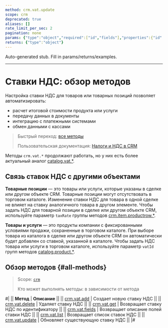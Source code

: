 ```yaml
---
method: crm.vat.update
scope: crm
deprecated: true
aliases: []
rate_limit_per_sec: 2
pagination: none
params: {"type":"object","required":["id","fields"],"properties":{"id":{"type":"integer"},"fields":{"type":"object"}}}
returns: {"type":"object"}
---
```


Auto-generated stub. Fill in params/returns/examples.

---

# Ставки НДС: обзор методов

Настройка ставки НДС для товаров или товарных позиций позволяет автоматизировать:

-  расчет итоговой стоимости продукта или услуги
-  передачу данных в документы
-  интеграцию с платежными системами
-  обмен данными с кассами

> Быстрый переход: [все методы](#all-methods) 
>
> Пользовательская документация: [Налоги и НДС в CRM](https://helpdesk.bitrix24.ru/open/15955806)



Методы `crm.vat.*` продолжают работать, но у них есть более актуальный аналог [catalog.vat.*](../../../catalog/vat/index.md).



## Связь ставок НДС с другими объектами

**Товарные позиции** — это товары или услуги, которые указаны в сделке или другом объекте CRM. Товарные позиции могут отсутствовать в торговом каталоге. Изменение ставки НДС для товара в одной сделке не влияет на ставку аналогичного товара в другом элементе. Чтобы задать НДС для товарной позиции в сделке или другом объекте CRM, используйте параметр `taxRate` группы методов [crm.item.productrow.*](../../universal/product-rows/index.md).

**Товары и услуги** — это продукты компании с фиксированными условиями продажи, сохраненные в торговом каталоге. При выборе товара из каталога в сделке или другом объекте CRM он автоматически будет добавлен со ставкой, указанной в каталоге. Чтобы задать НДС товара или услуги в торговом каталоге, используйте параметр `vatId` групп методов [catalog.product.*](../../../catalog/product/index.md).

## Обзор методов {#all-methods}

> Scope: [`crm`](../../../scopes/permissions.md)
>
> Кто может выполнять методы: в зависимости от метода

#|
|| **Метод** | **Описание** ||
|| [crm.vat.add](./crm-vat-add.md) | Создает новую ставку НДС ||
|| [crm.vat.delete](./crm-vat-delete.md) | Удаляет ставку НДС ||
|| [crm.vat.get](./crm-vat-get.md) | Возвращает ставку НДС по идентификатору ||
|| [crm.vat.fields](./crm-vat-fields.md) | Возвращает описание полей ставки НДС ||
|| [crm.vat.list](./crm-vat-list.md) | Возвращает список ставок НДС ||
|| [crm.vat.update](./crm-vat-update.md) | Обновляет существующую ставку НДС ||
|#
